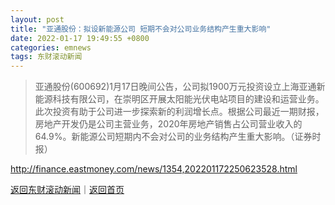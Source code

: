 ```yaml
---
layout: post
title: "亚通股份：拟设新能源公司 短期不会对公司业务结构产生重大影响"
date: 2022-01-17 19:49:55 +0800
categories: emnews
tags: 东财滚动新闻
---
```

> 亚通股份(600692)1月17日晚间公告，公司拟1900万元投资设立上海亚通新能源科技有限公司，在崇明区开展太阳能光伏电站项目的建设和运营业务。此次投资有助于公司进一步探索新的利润增长点。根据公司最近一期财报，房地产开发仍是公司主营业务，2020年房地产销售占公司营业收入的64.9%。新能源公司短期内不会对公司的业务结构产生重大影响。（证券时报）



<http://finance.eastmoney.com/news/1354,202201172250623528.html>

[返回东财滚动新闻](//finews.withounder.com/emnews/)｜[返回首页](//finews.withounder.com/)